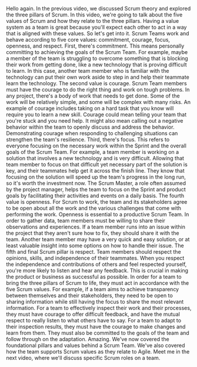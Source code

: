 Hello again. In the previous video, we discussed Scrum theory and explored the
three pillars of Scrum. In this video, we're going to talk about the five values
of Scrum and how they relate to the three pillars. Having a value system as a
team is great because you'll expect each other to act in a way that is aligned
with these values. So let's get into it. Scrum Teams work and behave according
to five core values: commitment, courage, focus, openness, and respect. First,
there's commitment. This means personally committing to achieving the goals of
the Scrum Team. For example, maybe a member of the team is struggling to
overcome something that is blocking their work from getting done, like a new
technology that is proving difficult to learn. In this case, another team member
who is familiar with the technology can put their own work aside to step in and
help their teammate learn the technology. The second value is courage. Scrum
Team members must have the courage to do the right thing and work on tough
problems. In any project, there's a body of work that needs to get done. Some of
the work will be relatively simple, and some will be complex with many risks. An
example of courage includes taking on a hard task that you know will require you
to learn a new skill. Courage could mean telling your team that you're stuck and
you need help. It might also mean calling out a negative behavior within the
team to openly discuss and address the behavior. Demonstrating courage when
responding to challenging situations can strengthen the team's resilience.
Third, there's focus. This refers to everyone focusing on the necessary work
within the Sprint and the overall goals of the Scrum Team. For example, a team
member is working on a solution that involves a new technology and is very
difficult. Allowing that team member to focus on that difficult yet necessary
part of the solution is key, and their teammates help get it across the finish
line. They know that focusing on the solution will speed up the team's progress
in the long run, so it's worth the investment now. The Scrum Master, a role
often assumed by the project manager, helps the team to focus on the Sprint and
product goals by facilitating their activities and events on a daily basis. The
fourth value is openness. For Scrum to work, the team and its stakeholders agree
to be open about all the work and the various challenges that come with
performing the work. Openness is essential to a productive Scrum Team. In order
to gather data, team members must be willing to share their observations and
experiences. If a team member runs into an issue within the project that they
aren't sure how to fix, they should share it with the team. Another team member
may have a very quick and easy solution, or at least valuable insight into some
options on how to handle their issue. The fifth and final Scrum pillar is
respect. Team members should respect the opinions, skills, and independence of
their teammates. When you respect the independence and contributions of others
and feel respected yourself, you're more likely to listen and hear any feedback.
This is crucial in making the product or business as successful as possible. In
order for a team to bring the three pillars of Scrum to life, they must act in
accordance with the five Scrum values. For example, if a team aims to achieve
transparency between themselves and their stakeholders, they need to be open to
sharing information while still having the focus to share the most relevant
information. For a team to effectively inspect their work and their processes,
they must have courage to offer difficult feedback, and have the mutual respect
to really listen to what others have to say. For a team to adapt to their
inspection results, they must have the courage to make changes and learn from
them. They must also be committed to the goals of the team and follow through on
the adaptation. Amazing. We've now covered the foundational pillars and values
behind a Scrum Team. We've also covered how the team supports Scrum values as
they relate to Agile. Meet me in the next video, where we'll discuss specific
Scrum roles on a team.